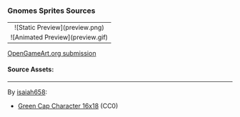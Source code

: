 ### Gnomes Sprites Sources

<table style="border: 0px;">
  <tr style="border: 0px;">
    <td style="border: 0px; vertical-align: top; text-align: center;">
      ![Static Preview](preview.png)
    </td>
    </tr>
    <tr style="border: 0px;">
    <td style="border: 0px; vertical-align: top; text-align: center;">
      ![Animated Preview](preview.gif)
    </td>
  </tr>
</table>


[OpenGameArt.org submission](https://opengameart.org/node/78045)

#### Source Assets:
---

By [isaiah658](https://opengameart.org/users/isaiah658):
- [Green Cap Character 16x18](https://opengameart.org/node/66252) (CC0)
